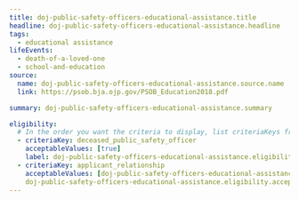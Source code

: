 ```yaml
---
title: doj-public-safety-officers-educational-assistance.title
headline: doj-public-safety-officers-educational-assistance.headline
tags:
  - educational assistance
lifeEvents:
  - death-of-a-loved-one
  - school-and-education
source:
  name: doj-public-safety-officers-educational-assistance.source.name
  link: https://psob.bja.ojp.gov/PSOB_Education2018.pdf

summary: doj-public-safety-officers-educational-assistance.summary

eligibility:
  # In the order you want the criteria to display, list criteriaKeys from the csv here, each followed by a comma-separated list of which values indicate eligibility for that criteria. Wrap individual values in quotes if they have inner commas.
  - criteriaKey: deceased_public_safety_officer
    acceptableValues: [true]
    label: doj-public-safety-officers-educational-assistance.eligibility.label
  - criteriaKey: applicant_relationship
    acceptableValues: [doj-public-safety-officers-educational-assistance.eligibility.acceptableValues, 
    doj-public-safety-officers-educational-assistance.eligibility.acceptableValues1]
---
```

